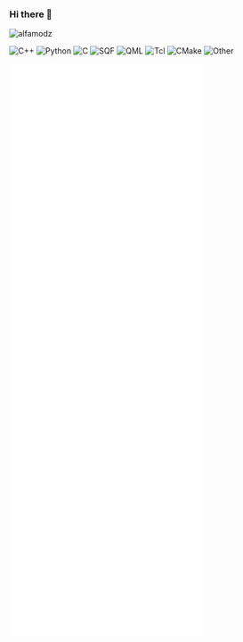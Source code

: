 ### Hi there 👋

<img src="https://komarev.com/ghpvc/?username=alfamodz&label=Profile%20views&color=0e75b6&style=flat" alt="alfamodz" />

![C++](https://img.shields.io/static/v1?style=flat-square&label=%E2%A0%80&color=555&labelColor=%23f34b7d&message=C%2B%2B%EF%B8%B140.1%25)
![Python](https://img.shields.io/static/v1?style=flat-square&label=%E2%A0%80&color=555&labelColor=%233572A5&message=Python%EF%B8%B135.6%25)
![C](https://img.shields.io/static/v1?style=flat-square&label=%E2%A0%80&color=555&labelColor=%23555555&message=C%EF%B8%B111.5%25)
![SQF](https://img.shields.io/static/v1?style=flat-square&label=%E2%A0%80&color=555&labelColor=%233F3F3F&message=SQF%EF%B8%B14.1%25)
![QML](https://img.shields.io/static/v1?style=flat-square&label=%E2%A0%80&color=555&labelColor=%2344a51c&message=QML%EF%B8%B13%25)
![Tcl](https://img.shields.io/static/v1?style=flat-square&label=%E2%A0%80&color=555&labelColor=%23e4cc98&message=Tcl%EF%B8%B12.8%25)
![CMake](https://img.shields.io/static/v1?style=flat-square&label=%E2%A0%80&color=555&labelColor=%23DA3434&message=CMake%EF%B8%B10.7%25)
![Other](https://img.shields.io/static/v1?style=flat-square&label=%E2%A0%80&color=555&labelColor=%23ededed&message=Other%EF%B8%B11.8%25)

<img
  src="/github-metrics.svg"
  alt="AlFaMoDz's Dev Card"
  align="center"
/>
